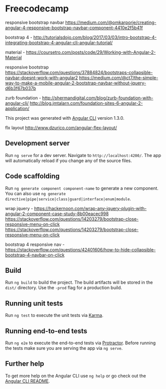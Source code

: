 # Freecodecamp

responsive bootstrap navbar https://medium.com/@omkarporje/creating-angular-4-responsive-bootstrap-navbar-component-4410e2f5b41f

bootstrap 4 - http://tutorialsdojo.com/blog/2017/03/03/intro-bootstrap-4-integrating-bootstrap-4-angular-cli-angular-tutorial/

material - https://coursetro.com/posts/code/29/Working-with-Angular-2-Material

responsive bootstrap https://stackoverflow.com/questions/37884824/bootstraps-collapsible-navbar-doesnt-work-with-angular2
https://medium.com/@ct7/the-simple-way-to-make-a-mobile-angular-2-bootstrap-navbar-without-jquery-d6b3f67b037b

zurb foundation - http://shermandigital.com/blog/zurb-foundation-with-angular-cli/
http://blog.jmtalarn.com/foundation-sites-6-angular-2-application/

This project was generated with [Angular CLI](https://github.com/angular/angular-cli) version 1.3.0.


flx layout http://www.dzurico.com/angular-flex-layout/

## Development server

Run `ng serve` for a dev server. Navigate to `http://localhost:4200/`. The app will automatically reload if you change any of the source files.

## Code scaffolding

Run `ng generate component component-name` to generate a new component. You can also use `ng generate directive|pipe|service|class|guard|interface|enum|module`.

wrap jquery - https://hackernoon.com/wrap-any-jquery-plugin-with-angular-2-component-case-study-8b00eacec998
https://stackoverflow.com/questions/14203279/bootstrap-close-responsive-menu-on-click
https://stackoverflow.com/questions/14203279/bootstrap-close-responsive-menu-on-click


bootstrap 4 responsive nav - https://stackoverflow.com/questions/42401606/how-to-hide-collapsible-bootstrap-4-navbar-on-click

## Build

Run `ng build` to build the project. The build artifacts will be stored in the `dist/` directory. Use the `-prod` flag for a production build.

## Running unit tests

Run `ng test` to execute the unit tests via [Karma](https://karma-runner.github.io).

## Running end-to-end tests

Run `ng e2e` to execute the end-to-end tests via [Protractor](http://www.protractortest.org/).
Before running the tests make sure you are serving the app via `ng serve`.

## Further help

To get more help on the Angular CLI use `ng help` or go check out the [Angular CLI README](https://github.com/angular/angular-cli/blob/master/README.md).
